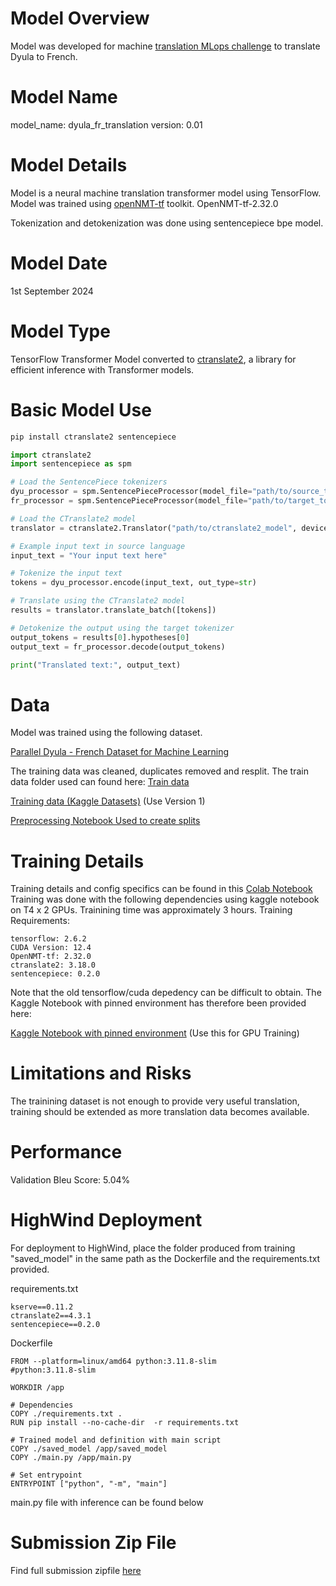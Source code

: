 # Model Overview

Model was developed for machine [translation MLops challenge](https://zindi.africa/competitions/melio-mlops-competition) to translate Dyula to French.

# Model Name

model_name: dyula_fr_translation
version: 0.01

# Model Details
Model is a neural machine translation transformer model using TensorFlow. Model was trained using [openNMT-tf](https://github.com/OpenNMT/OpenNMT-tf) toolkit.
 OpenNMT-tf-2.32.0

Tokenization and detokenization was done using sentencepiece bpe model.

# Model Date
1st September 2024

# Model Type
TensorFlow Transformer Model converted to [ctranslate2](https://opennmt.net/CTranslate2/), a library for efficient inference with Transformer models. 

# Basic Model Use

```python 
pip install ctranslate2 sentencepiece

import ctranslate2
import sentencepiece as spm

# Load the SentencePiece tokenizers
dyu_processor = spm.SentencePieceProcessor(model_file="path/to/source_tokenizer.model")
fr_processor = spm.SentencePieceProcessor(model_file="path/to/target_tokenizer.model")

# Load the CTranslate2 model
translator = ctranslate2.Translator("path/to/ctranslate2_model", device="cpu")  # Use "cuda" for GPU if available

# Example input text in source language
input_text = "Your input text here"

# Tokenize the input text
tokens = dyu_processor.encode(input_text, out_type=str)

# Translate using the CTranslate2 model
results = translator.translate_batch([tokens])

# Detokenize the output using the target tokenizer
output_tokens = results[0].hypotheses[0]
output_text = fr_processor.decode(output_tokens)

print("Translated text:", output_text)
```

# Data 

Model was trained using the following dataset.

[Parallel Dyula - French Dataset for Machine Learning](https://huggingface.co/datasets/uvci/Koumankan_mt_dyu_fr)

The training data was cleaned, duplicates removed and resplit. The train data folder used can found here:
[Train data](https://drive.google.com/drive/folders/1yDDNuBBYBji0SPaLhnxPBTSS0egKQfGl?usp=sharing)

[Training data (Kaggle Datasets)](https://www.kaggle.com/datasets/sitwala/dyu-fr-train-splits-v2/data) (Use Version 1)

[Preprocessing Notebook Used to create splits](https://colab.research.google.com/drive/1UUHhGprv__nTi7VtG0ZDS2tF5Pf2H1Ew?usp=sharing)

# Training Details

Training details and config specifics can be found in this [Colab Notebook](https://drive.google.com/file/d/1uFUCEc5m6yI_ya6IVis6ProN0V3ubj5X/view?usp=sharing)
Training was done with the following dependencies using kaggle notebook on T4 x 2 GPUs. Trainining time was approximately 3 hours.
Training Requirements:

```
tensorflow: 2.6.2
CUDA Version: 12.4 
OpenNMT-tf: 2.32.0
ctranslate2: 3.18.0
sentencepiece: 0.2.0
```

Note that the old tensorflow/cuda depedency can be difficult to obtain. The Kaggle Notebook with pinned environment has therefore been provided here:

[Kaggle Notebook with pinned environment](https://www.kaggle.com/code/sitwala/zindi-train-sub-v2/notebook?scriptVersionId=197161458) (Use this for GPU Training)

# Limitations and Risks

The trainining dataset is not enough to provide very useful translation, training should be extended as more translation data becomes available.

# Performance
Validation Bleu Score: 5.04%

# HighWind Deployment

For deployment to HighWind, place the folder produced from training "saved_model" in the same path as the Dockerfile and the requirements.txt provided. 

requirements.txt
```text
kserve==0.11.2
ctranslate2==4.3.1
sentencepiece==0.2.0
```

Dockerfile
```text
FROM --platform=linux/amd64 python:3.11.8-slim
#python:3.11.8-slim

WORKDIR /app

# Dependencies
COPY ./requirements.txt .
RUN pip install --no-cache-dir  -r requirements.txt

# Trained model and definition with main script
COPY ./saved_model /app/saved_model
COPY ./main.py /app/main.py

# Set entrypoint
ENTRYPOINT ["python", "-m", "main"]
```
main.py file with inference can be found below

# Submission Zip File
Find full submission zipfile [here](https://drive.google.com/file/d/1-o9tSUPh4mUqHqouj8nIC_Ts_wlD6MWc/view?usp=drive_link)
